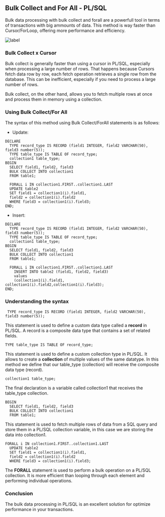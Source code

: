 ## Bulk Collect and For All - PL/SQL
Bulk data processing with bulk collect and forall are a powerfull tool in terms of transactions with big ammounts of data. This method is way faster than Cursor/ForLoop, offering more performance and efficiency. 

![label](https://img.shields.io/badge/Language-PLSQL-brightgreen)

### Bulk Collect x Cursor
Bulk collect is generally faster than using a cursor in PL/SQL, especially when processing a large number of rows. That happens because Cursors fetch data row by row, each fetch operation retrieves a single row from the database. This can be inefficient, especially if you need to process a large number of rows.

Bulk collect, on the other hand, allows you to fetch multiple rows at once and process them in memory using a collection. 

### Using Bulk Collect/For All

The syntax of this method using Bulk Collect/ForAll statements is as follows:

- Update:
```
DECLARE
  TYPE record_type IS RECORD (field1 INTEGER, field2 VARCHAR(50), field3 number(5));
  TYPE table_type IS TABLE OF record_type;
  collection1 table_type;
BEGIN
  SELECT field1, field2, field3
  BULK COLLECT INTO collection1
  FROM table1;  

  FORALL i IN collection1.FIRST..collection1.LAST
  UPDATE table2
  SET field1 = collection1(i).field1, 
  field2 = collection1(i).field2   
  WHERE field3 = collection1(i).field3;
END;
```

- Insert:
```
DECLARE
  TYPE record_type IS RECORD (field1 INTEGER, field2 VARCHAR(50), field3 number(5));
  TYPE table_type IS TABLE OF record_type;
  collection1 table_type;
BEGIN
  SELECT field1, field2, field3
  BULK COLLECT INTO collection1
  FROM table1;  

  FORALL i IN collection1.FIRST..collection1.LAST
    INSERT INTO table2 (field1, field2, field3) 
    values 
    (collection1(i).field1, collection1(i).field2,collection1(i).field3);
END;
```

### Understanding the syntax
```
 TYPE record_type IS RECORD (field1 INTEGER, field2 VARCHAR(50), field3 number(5));
```
This statement is used to define a custom data type called a **record** in PL/SQL. A record is a composite data type that contains a set of related fields. 

```
TYPE table_type IS TABLE OF record_type;
```
 This statement is used to define a custom collection type in PL/SQL. It allows to create a **collection** of multiple values of the same datatype. In this method we define that our table_type (collection) will receive the composite data type (record).

```
collection1 table_type;
```
The final declaration is a variable called collection1 that receives the table_type collection.

```
BEGIN
  SELECT field1, field2, field3
  BULK COLLECT INTO collection1
  FROM table1;  
```
This statement is used to fetch multiple rows of data from a SQL query and store them in a PL/SQL collection variable, in this case we are storing the data into collection1.

```
FORALL i IN collection1.FIRST..collection1.LAST
  UPDATE table2
  SET field1 = collection1(i).field1, 
  field2 = collection1(i).field2   
  WHERE field3 = collection1(i).field3;
```
The **FORALL** statement is used to perform a bulk operation on a PL/SQL collection. It is more efficient than looping through each element and performing individual operations.

### Conclusion

The bulk data processing in PL/SQL is an excellent solution for optimize performance in your transactions.

